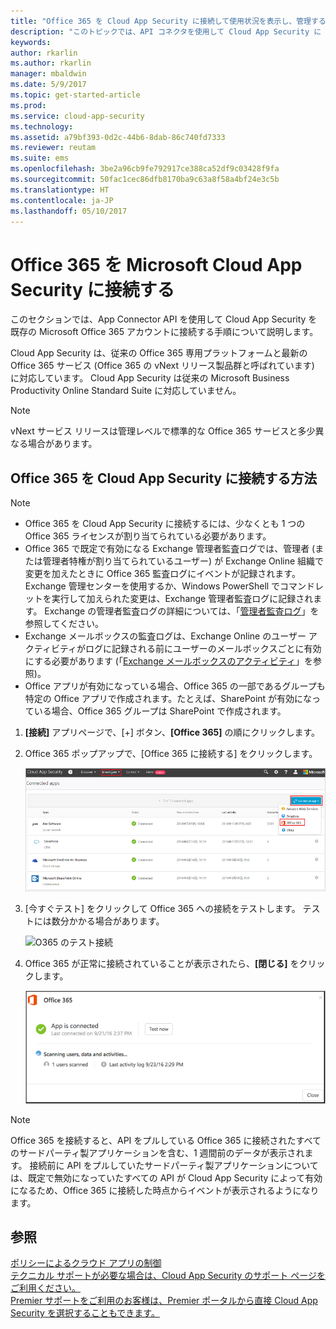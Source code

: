 ```yaml
---
title: "Office 365 を Cloud App Security に接続して使用状況を表示し、管理する | Microsoft Docs"
description: "このトピックでは、API コネクタを使用して Cloud App Security に Office 365 を接続する方法について説明します。"
keywords: 
author: rkarlin
ms.author: rkarlin
manager: mbaldwin
ms.date: 5/9/2017
ms.topic: get-started-article
ms.prod: 
ms.service: cloud-app-security
ms.technology: 
ms.assetid: a79bf393-0d2c-44b6-8dab-86c740fd7333
ms.reviewer: reutam
ms.suite: ems
ms.openlocfilehash: 3be2a96cb9fe792917ce388ca52df9c03428f9fa
ms.sourcegitcommit: 50fac1cec86dfb8170ba9c63a8f58a4bf24e3c5b
ms.translationtype: HT
ms.contentlocale: ja-JP
ms.lasthandoff: 05/10/2017
---
```

# <a name="connect-office-365-to-microsoft-cloud-app-security"></a>Office 365 を Microsoft Cloud App Security に接続する
このセクションでは、App Connector API を使用して Cloud App Security を既存の Microsoft Office 365 アカウントに接続する手順について説明します。  
  
Cloud App Security は、従来の Office 365 専用プラットフォームと最新の Office 365 サービス (Office 365 の vNext リリース製品群と呼ばれています) に対応しています。  Cloud App Security は従来の Microsoft Business Productivity Online Standard Suite に対応していません。 

> [!NOTE]
> vNext サービス リリースは管理レベルで標準的な Office 365 サービスと多少異なる場合があります。

 

## <a name="how-to-connect-office-365-to-cloud-app-security"></a>Office 365 を Cloud App Security に接続する方法  
  
> [!NOTE]
>- Office 365 を Cloud App Security に接続するには、少なくとも 1 つの Office 365 ライセンスが割り当てられている必要があります。
>-  Office 365 で既定で有効になる Exchange 管理者監査ログでは、管理者 (または管理者特権が割り当てられているユーザー) が Exchange Online 組織で変更を加えたときに Office 365 監査ログにイベントが記録されます。 Exchange 管理センターを使用するか、Windows PowerShell でコマンドレットを実行して加えられた変更は、Exchange 管理者監査ログに記録されます。 Exchange の管理者監査ログの詳細については、「[管理者監査ログ](http://go.microsoft.com/fwlink/p/?LinkID=619225)」を参照してください。
>- Exchange メールボックスの監査ログは、Exchange Online のユーザー アクティビティがログに記録される前にユーザーのメールボックスごとに有効にする必要があります (「[Exchange メールボックスのアクティビティ](https://support.office.com/article/Search-the-audit-log-in-the-Office-365-Security-Compliance-Center-0d4d0f35-390b-4518-800e-0c7ec95e946c)」を参照)。
>- Office アプリが有効になっている場合、Office 365 の一部であるグループも特定の Office アプリで作成されます。たとえば、SharePoint が有効になっている場合、Office 365 グループは SharePoint で作成されます。
 
1.  **[接続]** アプリページで、[+] ボタン、**[Office 365]** の順にクリックします。  

2.  Office 365 ポップアップで、[Office 365 に接続する] をクリックします。

      ![O365 を接続する](./media/connect-0365.png) 
 
3.  [今すぐテスト] をクリックして Office 365 への接続をテストします。 テストには数分かかる場合があります。
  
    ![O365 のテスト接続](./media/o365-test-connection.png) 
 
4.   Office 365 が正常に接続されていることが表示されたら、**[閉じる]** をクリックします。
  
     ![接続されている O365](./media/o365-connected.png) 

> [!NOTE] 
> Office 365 を接続すると、API をプルしている Office 365 に接続されたすべてのサードパーティ製アプリケーションを含む、1 週間前のデータが表示されます。 接続前に API をプルしていたサードパーティ製アプリケーションについては、既定で無効になっていたすべての API が Cloud App Security によって有効になるため、Office 365 に接続した時点からイベントが表示されるようになります。

## <a name="see-also"></a>参照  
[ポリシーによるクラウド アプリの制御](control-cloud-apps-with-policies.md)   
[テクニカル サポートが必要な場合は、Cloud App Security のサポート ページをご利用ください。](http://support.microsoft.com/oas/default.aspx?prid=16031)   
[Premier サポートをご利用のお客様は、Premier ポータルから直接 Cloud App Security を選択することもできます。](https://premier.microsoft.com/)  
  
  